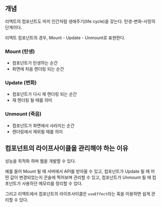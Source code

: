 ## 개념

리액트의 컴포넌트도 마치 인간처럼 생애주기(life cycle)을 갖는다. 탄생-변화-사망의 단계이다.


리액트 컴포넌트의 경우, Mount - Update - Unmount로 표현한다.

### Mount (탄생)

- 컴포넌트가 탄생하는 순간
- 화면에 처음 렌더링 되는 순간

### Update (변화)

- 컴포넌트가 다시 재 렌더링 되는 순간
- 재 렌더링 될 때를 의미

### Unmount (죽음)

- 컴포넌트가 화면에서 사라지는 순간
- 렌더링에서 제외될 때를 의미

## 컴포넌트의 라이프사이클을 관리해야 하는 이유

성능을 최적화 하며 웹을 개발할 수 있다.


예를 들어 Mount 될 때 서버에서 API를 받아올 수 있고, 컴포넌트가 Update 될 때 어떤 값이 변경되었는지 콘솔에 찍어보며 관리할 수 있고, 컴포넌트가 Unmount 될 때 컴포넌트가 사용하던 메모리를 정리할 수 있다.


그리고 리액트에서 컴포넌트의 라이프사이클은 `useEffect`라는 훅을 이용하면 쉽게 관리할 수 있다.